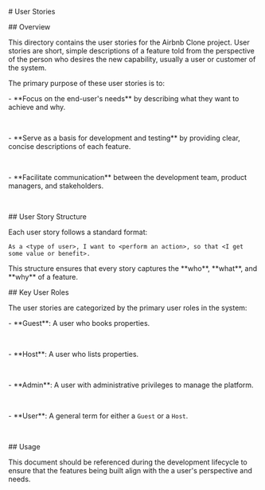 

\# User Stories



\## Overview



This directory contains the user stories for the Airbnb Clone project. User stories are short, simple descriptions of a feature told from the perspective of the person who desires the new capability, usually a user or customer of the system.



The primary purpose of these user stories is to:



\-   \*\*Focus on the end-user's needs\*\* by describing what they want to achieve and why.

&nbsp;   

\-   \*\*Serve as a basis for development and testing\*\* by providing clear, concise descriptions of each feature.

&nbsp;   

\-   \*\*Facilitate communication\*\* between the development team, product managers, and stakeholders.

&nbsp;   



\## User Story Structure



Each user story follows a standard format:



`As a <type of user>, I want to <perform an action>, so that <I get some value or benefit>.`



This structure ensures that every story captures the \*\*who\*\*, \*\*what\*\*, and \*\*why\*\* of a feature.



\## Key User Roles



The user stories are categorized by the primary user roles in the system:



\-   \*\*Guest\*\*: A user who books properties.

&nbsp;   

\-   \*\*Host\*\*: A user who lists properties.

&nbsp;   

\-   \*\*Admin\*\*: A user with administrative privileges to manage the platform.

&nbsp;   

\-   \*\*User\*\*: A general term for either a `Guest` or a `Host`.

&nbsp;   



\## Usage



This document should be referenced during the development lifecycle to ensure that the features being built align with the a user's perspective and needs.

